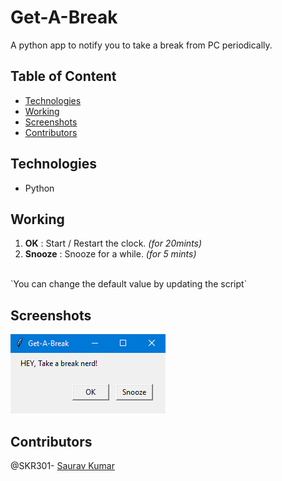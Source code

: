 # Get-A-Break
A python app to notify you to take a break from PC periodically.

  ## Table of Content
  - [Technologies](#technologies)
  - [Working](#working)
  - [Screenshots](#screenshots)
  - [Contributors](#contributors)
  
  ## Technologies
  - Python
  
  ## Working
  1. **OK** : Start / Restart the clock. *(for 20mints)*
  2. **Snooze** : Snooze for a while. *(for 5 mints)*
  <br />
  `You can change the default value by updating the script`
  
  ## Screenshots
  ![AlertBox](https://github.com/SKR301/Get-A-Break/blob/main/Screenshot/alertBox.png)
  
  ## Contributors
  @SKR301- [Saurav Kumar](https://github.com/SKR301) <br />

